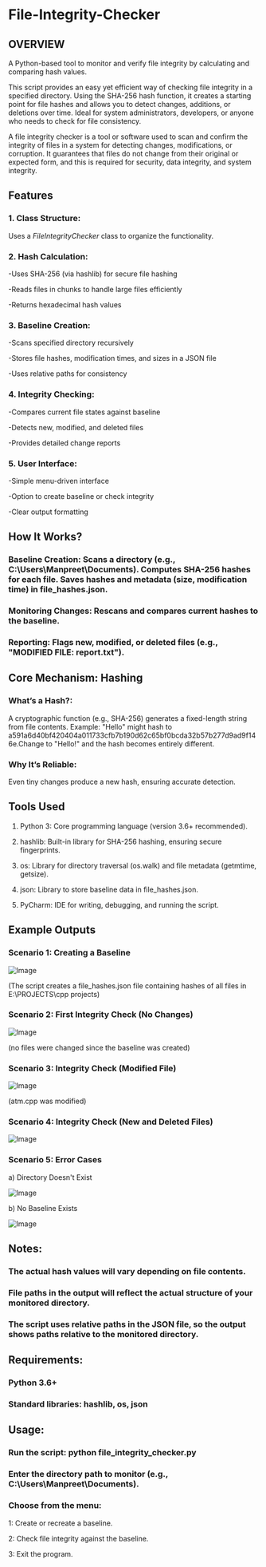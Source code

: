 # File-Integrity-Checker

## **OVERVIEW**

A Python-based tool to monitor and verify file integrity by calculating and comparing hash values.

This script provides an easy yet efficient way of checking file integrity in a specified directory. Using the SHA-256 hash function, it creates a starting point for file hashes and allows you to detect changes, additions, or deletions over time. Ideal for system administrators, developers, or anyone who needs to check for file consistency.

A file integrity checker is a tool or software used to scan and confirm the integrity of files in a system for detecting changes, modifications, or corruption. It guarantees that files do not change from their original or expected form, and this is required for security, data integrity, and system integrity.

## **Features**

### 1. Class Structure: 
Uses a *FileIntegrityChecker* class to organize the functionality.

### 2. Hash Calculation:

-Uses SHA-256 (via hashlib) for secure file hashing

-Reads files in chunks to handle large files efficiently

-Returns hexadecimal hash values

### 3. Baseline Creation:

-Scans specified directory recursively

-Stores file hashes, modification times, and sizes in a JSON file

-Uses relative paths for consistency

### 4. Integrity Checking:

-Compares current file states against baseline

-Detects new, modified, and deleted files

-Provides detailed change reports

### 5. User Interface:

-Simple menu-driven interface

-Option to create baseline or check integrity

-Clear output formatting

## **How It Works?**

### Baseline Creation: Scans a directory (e.g., C:\Users\Manpreet\Documents). Computes SHA-256 hashes for each file. Saves hashes and metadata (size, modification time) in file_hashes.json.

### Monitoring Changes: Rescans and compares current hashes to the baseline.

### Reporting: Flags new, modified, or deleted files (e.g., "MODIFIED FILE: report.txt").

## **Core Mechanism: Hashing**

### What’s a Hash?: 
A cryptographic function (e.g., SHA-256) generates a fixed-length string from file contents.
Example: "Hello" might hash to a591a6d40bf420404a011733cfb7b190d62c65bf0bcda32b57b277d9ad9f146e.Change to "Hello!" and the hash becomes entirely different.

### Why It’s Reliable: 
Even tiny changes produce a new hash, ensuring accurate detection.

## **Tools Used**

1. Python 3: Core programming language (version 3.6+ recommended).

2. hashlib: Built-in library for SHA-256 hashing, ensuring secure fingerprints.

3. os: Library for directory traversal (os.walk) and file metadata (getmtime, getsize).

4. json: Library to store baseline data in file_hashes.json.

5. PyCharm: IDE for writing, debugging, and running the script.

## **Example Outputs**

### Scenario 1: Creating a Baseline

![Image](https://github.com/user-attachments/assets/698f9de2-c99b-49e1-b6ad-8d40080513e4)

(The script creates a file_hashes.json file containing hashes of all files in E:\PROJECTS\cpp projects)

### Scenario 2: First Integrity Check (No Changes)

![Image](https://github.com/user-attachments/assets/8d64bcfd-f327-47cb-a2ed-782c35a845b5)

(no files were changed since the baseline was created)

### Scenario 3: Integrity Check (Modified File)

![Image](https://github.com/user-attachments/assets/76ed606f-fcd3-446c-869d-4609f96edd8d)

(atm.cpp was modified)

### Scenario 4: Integrity Check (New and Deleted Files)

![Image](https://github.com/user-attachments/assets/0923215e-c6fa-494d-8f88-b0a76dddf0f3)

### Scenario 5: Error Cases

a) Directory Doesn't Exist

![Image](https://github.com/user-attachments/assets/137ee54f-a22b-4533-a8a0-1456369655c4)

b) No Baseline Exists

![Image](https://github.com/user-attachments/assets/d2cd0895-4576-498c-8fa8-5310c50f5d7d)

## Notes:
### The actual hash values will vary depending on file contents.
### File paths in the output will reflect the actual structure of your monitored directory.
### The script uses relative paths in the JSON file, so the output shows paths relative to the monitored directory.

## Requirements:

### Python 3.6+
### Standard libraries: hashlib, os, json

## Usage:

### Run the script: python file_integrity_checker.py
### Enter the directory path to monitor (e.g., C:\Users\Manpreet\Documents).
### Choose from the menu:
1: Create or recreate a baseline.

2: Check file integrity against the baseline.

3: Exit the program.
